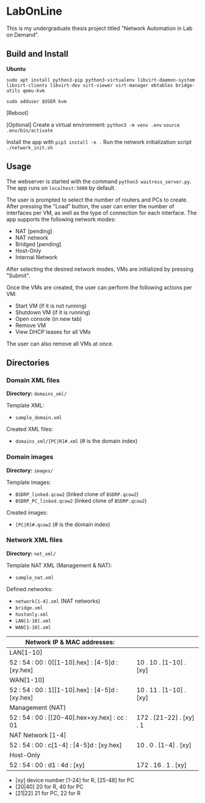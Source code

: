 # LabOnLine

This is my undergraduate thesis project titled "Network Automation in Lab on Demand".

## Build and Install

**Ubuntu**

`sudo apt install python3-pip python3-virtualenv libvirt-daemon-system libvirt-clients libvirt-dev virt-viewer virt-manager ebtables bridge-utils qemu-kvm`

`sudo adduser $USER kvm`

[Reboot]

[Optional] Create a virtual environment:
`python3 -m venv .env`
`source .env/bin/activate`

Install the app with `pip3 install -e .`
Run the network initialization script `./network_init.sh`

## Usage

The webserver is started with the command `python3 waitress_server.py`.
The app runs on `localhost:5000` by default.

The user is prompted to select the number of routers and PCs to create.
After pressing the "Load" button, the user can enter the number of
interfaces per VM, as well as the type of connection for each interface.
The app supports the following network modes:

- NAT [pending]
- NAT network
- Bridged [pending]
- Host-Only
- Internal Network

After selecting the desired network modes, VMs are initialized by pressing
"Submit".

Once the VMs are created, the user can perform the following actions per VM:

- Start VM (if it is not running)
- Shutdown VM (if it is running)
- Open console (in new tab)
- Remove VM
- View DHCP leases for all VMs

The user can also remove all VMs at once.


## Directories

### Domain XML files

**Directory:** `domains_xml/`

Template XML:
- `sample_domain.xml`

Created XML files:
- `domains_xml/[PC|R]#.xml`
(# is the domain index)

### Domain images

**Directory:** `images/`

Template images:
- `BSDRP_linked.qcow2` (linked clone of `BSDRP.qcow2`)
- `BSDRP_PC_linked.qcow2` (linked clone of `BSDRP.qcow2`)

Created images: 
- `[PC|R]#.qcow2`
(# is the domain index)

### Network XML files

**Directory:** `net_xml/`

Template NAT XML (Management & NAT):
- `sample_nat.xml`

Defined networks:
- `network[1-4].xml` (NAT networks)
- `bridge.xml`
- `hostonly.xml`
- `LAN[1-10].xml`
- `WAN[1-10].xml`

| Network IP & MAC addresses:                       |                                                   |
| ------------------------------------------------- | ------------------------------------------------- |
| LAN[1-10]                                         |                                                   |
| 52 : 54 : 00 : 0[[1-10].hex] : [4-5]d : [xy.hex]  | 10 . 10 . [1-10] . [xy]                           |
| WAN[1-10]                                         |                                                   |
| 52 : 54 : 00 : 1[[1-10].hex] : [4-5]d : [xy.hex]  | 10 . 11 . [1-10] . [xy]                           |
| Management (NAT)                                  |                                                   |
| 52 : 54 : 00 : [[20-40].hex+xy.hex] : cc : 01     | 172 . [21-22] . [xy] . 1                          |
| NAT Network [1-4]                                 |                                                   |
| 52 : 54 : 00 : c[1-4] : [4-5]d : [xy.hex]         | 10 . 0 . [1-4] . [xy]                             |
| Host-Only                                         |                                                   |
| 52 : 54 : 00 : d1 : 4d : [xy]                     | 172 . 16 . 1 . [xy]                               |


- [xy] device number [1-24] for R, [25-48] for PC
- [20|40] 20 for R, 40 for PC
- [21|22] 21 for PC, 22 for R
